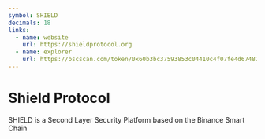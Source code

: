 ```yaml
---
symbol: SHIELD
decimals: 18
links:
  - name: website
    url: https://shieldprotocol.org
  - name: explorer
    url: https://bscscan.com/token/0x60b3bc37593853c04410c4f07fe4d6748245bf77
---
```


# Shield Protocol

SHIELD is a Second Layer Security Platform based on the Binance Smart Chain
